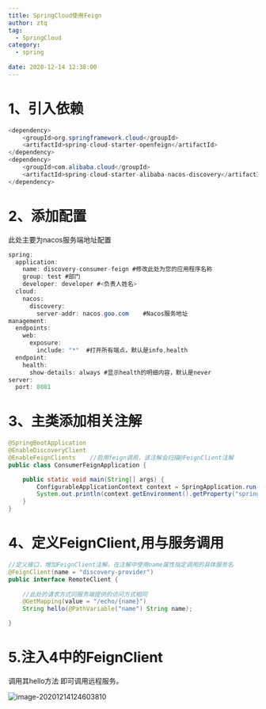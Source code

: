 ```yaml
---
title: SpringCloud使用Feign
author: ztq
tag:
  - SpringCloud
category:
  - spring
  
date: 2020-12-14 12:38:00
---
```


# 1、引入依赖

```java
<dependency>
    <groupId>org.springframework.cloud</groupId>
    <artifactId>spring-cloud-starter-openfeign</artifactId>
</dependency>
<dependency>
    <groupId>com.alibaba.cloud</groupId>
    <artifactId>spring-cloud-starter-alibaba-nacos-discovery</artifactId>
</dependency>
```

# 2、添加配置

此处主要为nacos服务端地址配置

```java
spring:
  application:
    name: discovery-consumer-feign #修改此处为您的应用程序名称
    group: test #部门
    developer: developer #<负责人姓名>
  cloud:
    nacos:
      discovery:
        server-addr: nacos.goo.com    #Nacos服务地址
management:
  endpoints:
    web:
      exposure:
        include: "*"  #打开所有端点，默认是info,health
  endpoint:
    health:
      show-details: always #显示health的明细内容，默认是never
server:
  port: 8081

```

# 3、主类添加相关注解

```java
@SpringBootApplication
@EnableDiscoveryClient
@EnableFeignClients    //启用feign调用，该注解会扫描@FeignClient注解
public class ConsumerFeignApplication {

    public static void main(String[] args) {
        ConfigurableApplicationContext context = SpringApplication.run(ConsumerFeignApplication.class, args);
        System.out.println(context.getEnvironment().getProperty("spring.application.name"));
    }
}
```

# 4、定义FeignClient,用与服务调用

```java
//定义接口，增加FeignClient注解，在注解中使用name属性指定调用的具体服务名
@FeignClient(name = "discovery-provider")
public interface RemoteClient {
    
    //此处的请求方式同服务端提供的访问方式相同
    @GetMapping(value = "/echo/{name}")
    String hello(@PathVariable("name") String name);

}
```

# 5.注入4中的FeignClient

调用其hello方法 即可调用远程服务。

![image-20201214124603810](/assets/images/image-20201214124603810.png)